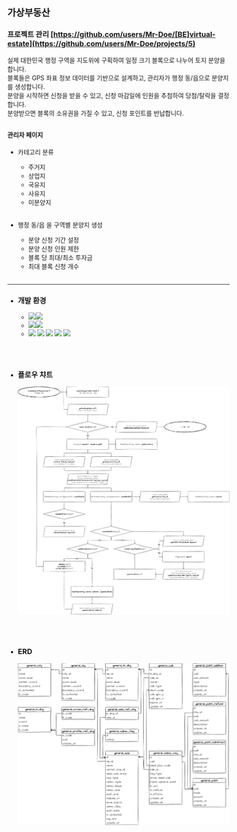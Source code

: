 ## 가상부동산
### **프로젝트 관리** [https://github.com/users/Mr-Doe/[BE]virtual-estate](https://github.com/users/Mr-Doe/projects/5)
실제 대한민국 행정 구역을 지도위에 구획하여 일정 크기 블록으로 나누어 토지 분양을 합니다. <br>
블록들은 GPS 좌표 정보 데이터를 기반으로 설계하고, 관리자가 행정 동/읍으로 분양지를 생성합니다. <br>
분양을 시작하면 신청을 받을 수 있고, 신청 마감일에 인원을 추첨하여 당첨/탈락을 결정합니다. <br>
분양받으면 블록의 소유권을 가질 수 있고,  신청 포인트를 반납합니다.
## 
#### 관리자 페이지
* 카테고리 분류
    * 주거지
    * 상업지
    * 국유지
    * 사유지
    * 미분양지

   <br>

* 행정 동/읍 을 구역별 분양지 생성
    * 분양 신청 기간 설정
    * 분양 신청 인원 제한
    * 블록 당 최대/최소 투자금
    * 최대 블록 신청 개수

   <br>

***
- ### 개발 환경
    * ![](https://img.shields.io/badge/java-%23ED8B00?style=for-the-badge&logo=openjdk&logoColor=white)![](https://img.shields.io/badge/17-grey?style=for-the-badge)
    * ![](https://img.shields.io/badge/Springboot-6DB33F?style=for-the-badge&logo=Springboot&logoColor=white)![](https://img.shields.io/badge/3.2.1-grey?style=for-the-badge)
    * ![](https://img.shields.io/badge/Spring_Security-6DB33F?style=for-the-badge&logo=Springboot&logoColor=white)
      ![](https://img.shields.io/badge/Swagger-44cc11?style=for-the-badge&logo=swagger&logoColor=white)
      ![](https://img.shields.io/badge/Debian-A81D33?style=for-the-badge&logo=debian&logoColor=white)
      ![](https://img.shields.io/badge/docker-2496ED?style=for-the-badge&logo=docker&logoColor=white)
      ![](https://img.shields.io/badge/MySQL-4479A1?style=for-the-badge&logo=mysql&logoColor=white)


<br></br>

- ### 플로우 챠트
  ![flow](https://github.com/Mr-Doe/image-tab/blob/main/flow.png?raw=true)


<br></br>

- ### ERD
  ![erd](https://github.com/Mr-Doe/image-tab/blob/main/erd.png?raw=true)


